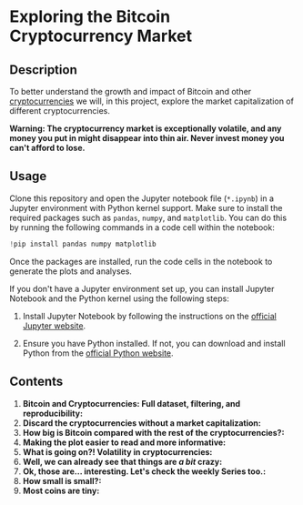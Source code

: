 # Exploring the Bitcoin Cryptocurrency Market
## Description
To better understand the growth and impact of Bitcoin and other [cryptocurrencies](https://en.wikipedia.org/wiki/Cryptocurrency) we will, in this project, explore the market capitalization of different cryptocurrencies.

**Warning: The cryptocurrency market is exceptionally volatile, and any money you put in might disappear into thin air. Never invest money you can't afford to lose.**
## Usage
Clone this repository and open the Jupyter notebook file (`*.ipynb`) in a Jupyter environment with Python kernel support. Make sure to install the required packages such as `pandas`, `numpy`, and `matplotlib`. You can do this by running the following commands in a code cell within the notebook:
```python
!pip install pandas numpy matplotlib
```
Once the packages are installed, run the code cells in the notebook to generate the plots and analyses.

If you don't have a Jupyter environment set up, you can install Jupyter Notebook and the Python kernel using the following steps:

1. Install Jupyter Notebook by following the instructions on the [official Jupyter website](https://jupyter.org/install).

2. Ensure you have Python installed. If not, you can download and install Python from the [official Python website](https://www.python.org/downloads/).
## Contents
1. **Bitcoin and Cryptocurrencies: Full dataset, filtering, and reproducibility:**
2. **Discard the cryptocurrencies without a market capitalization:**
3. **How big is Bitcoin compared with the rest of the cryptocurrencies?:**
4. **Making the plot easier to read and more informative:**
5. **What is going on?! Volatility in cryptocurrencies:**
6. **Well, we can already see that things are *a bit* crazy:**
7. **Ok, those are... interesting. Let's check the weekly Series too.:**
8. **How small is small?:**
9. **Most coins are tiny:**